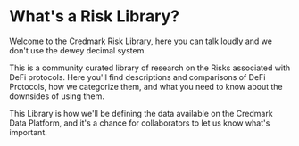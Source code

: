 # What's a Risk Library?

Welcome to the Credmark Risk Library, here you can talk loudly and we don't use the dewey decimal system.&#x20;

This is a community curated library of research on the Risks associated with DeFi protocols. Here you'll find descriptions and comparisons of DeFi Protocols, how we categorize them, and what you need to know about the downsides of using them.

This Library is how we'll be defining the data available on the Credmark Data Platform, and it's a chance for collaborators to let us know what's important.
